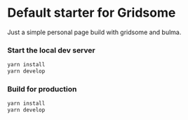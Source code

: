 # Default starter for Gridsome

Just a simple personal page build with gridsome and bulma.

### Start the local dev server

```bash
yarn install
yarn develop
```

### Build for production

```bash
yarn install
yarn develop
```

